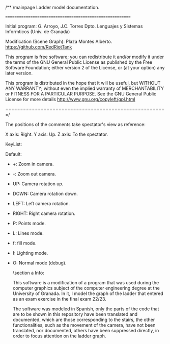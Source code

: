 /**
    \mainpage Ladder model documentation.

    =======================================================
  Initial program:
    G. Arroyo, J.C. Torres 
    Dpto. Lenguajes y Sistemas Informticos
    (Univ. de Granada)

  Modification (Scene Graph):
    Plaza Montes Alberto.
    https://github.com/RedRiotTank

 This program is free software; you can redistribute it and/or
 modify it under the terms of the GNU General Public License
 as published by the Free Software Foundation; either version 2
 of the License, or (at your option) any later version.

 This program is distributed in the hope that it will be useful,
 but WITHOUT ANY WARRANTY; without even the implied warranty of
 MERCHANTABILITY or FITNESS FOR A PARTICULAR PURPOSE.  See the
 GNU General Public License for more details 
 http://www.gnu.org/copyleft/gpl.html


=======================================================/


The positions of the comments take spectator's view as reference:

  X axis: Right.
  Y axis: Up.
  Z axis: To the spectator.

  KeyList:

  Default:
  - +: Zoom in camera.
  - -: Zoom out camera.
  - UP: Camera rotation up.
  - DOWN: Camera rotation down.
  - LEFT: Left camera rotation.
  - RIGHT: Right camera rotation.
  - P: Points mode.
  - L: Lines mode.
  - f: fill mode.
  - I: Lighting mode.
  - O: Normal mode (debug).

    \section a Info:

    This software is a modification of a program that was used during the computer graphics subject of the computer engineering degree at the University of Granada. In it, I model the graph of the ladder that entered as an exam exercise in the final exam 22/23.

    The software was modeled in Spanish, only the parts of the code that are to be shown in this repository have been translated and documented, which are those corresponding to the stairs, the other functionalities, such as the movement of the camera, have not been translated, nor documented, others have been suppressed directly, in order to focus attention on the ladder graph.
    